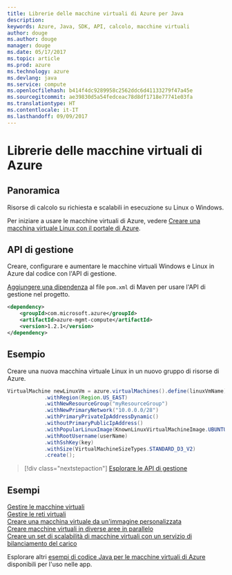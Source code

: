 ```yaml
---
title: Librerie delle macchine virtuali di Azure per Java
description: 
keywords: Azure, Java, SDK, API, calcolo, macchine virtuali
author: douge
ms.author: douge
manager: douge
ms.date: 05/17/2017
ms.topic: article
ms.prod: azure
ms.technology: azure
ms.devlang: java
ms.service: compute
ms.openlocfilehash: b414f4dc9289958c2562ddc6d41133279f47a45e
ms.sourcegitcommit: ae39830d5a54fedceac78d8df1718e77741e03fa
ms.translationtype: HT
ms.contentlocale: it-IT
ms.lasthandoff: 09/09/2017
---
```

# <a name="azure-virtual-machine-libraries"></a>Librerie delle macchine virtuali di Azure

## <a name="overview"></a>Panoramica

Risorse di calcolo su richiesta e scalabili in esecuzione su Linux o Windows.

Per iniziare a usare le macchine virtuali di Azure, vedere [Creare una macchina virtuale Linux con il portale di Azure](/azure/virtual-machines/linux/quick-create-portal).

## <a name="management-api"></a>API di gestione

Creare, configurare e aumentare le macchine virtuali Windows e Linux in Azure dal codice con l'API di gestione.

[Aggiungere una dipendenza](https://maven.apache.org/guides/getting-started/index.html#How_do_I_use_external_dependencies) al file `pom.xml` di Maven per usare l'API di gestione nel progetto.  

```XML
<dependency>
    <groupId>com.microsoft.azure</groupId>
    <artifactId>azure-mgmt-compute</artifactId>
    <version>1.2.1</version>
</dependency>
```   


## <a name="example"></a>Esempio

Creare una nuova macchina virtuale Linux in un nuovo gruppo di risorse di Azure.

```java
VirtualMachine newLinuxVm = azure.virtualMachines().define(linuxVmName)
            .withRegion(Region.US_EAST)
            .withNewResourceGroup("myResourceGroup")
            .withNewPrimaryNetwork("10.0.0.0/28")
            .withPrimaryPrivateIpAddressDynamic()
            .withoutPrimaryPublicIpAddress()
            .withPopularLinuxImage(KnownLinuxVirtualMachineImage.UBUNTU_SERVER_16_04_LTS)
            .withRootUsername(userName)
            .withSshKey(key)
            .withSize(VirtualMachineSizeTypes.STANDARD_D3_V2)
            .create();
```

> [!div class="nextstepaction"]
> [Esplorare le API di gestione](/java/api/overview/azure/virtualmachines/managementapi)


## <a name="samples"></a>Esempi

[Gestire le macchine virtuali][1]   
[Gestire le reti virtuali][6]   
[Creare una macchina virtuale da un'immagine personalizzata][2]   
[Creare macchine virtuali in diverse aree in parallelo][5]    
[Creare un set di scalabilità di macchine virtuali con un servizio di bilanciamento del carico][7]    

[1]: ../docs-ref-conceptual/java-sdk-manage-virtual-machines.md
[2]: https://azure.microsoft.com/resources/samples/managed-disk-java-create-virtual-machine-using-custom-image/
[5]: ../docs-ref-conceptual/java-sdk-virtual-machines-in-parallel.md
[6]: ../docs-ref-conceptual/java-sdk-manage-virtual-networks.md
[7]: ../docs-ref-conceptual/java-sdk-manage-vm-scalesets.md

Esplorare altri [esempi di codice Java per le macchine virtuali di Azure](https://azure.microsoft.com/resources/samples/?platform=java&term=VM) disponibili per l'uso nelle app.
